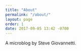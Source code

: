 ```yaml
---
title: "About"
permalink: "/about/"
layout: page
order: 1
date: 2017-09-05 13:42 -0700
---
```

A microblog by Steve Giovannetti.
